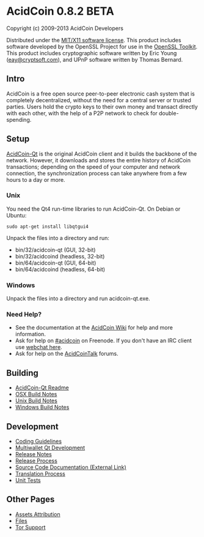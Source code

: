 AcidCoin 0.8.2 BETA 
====================

Copyright (c) 2009-2013 AcidCoin Developers

Distributed under the [MIT/X11 software license](http://www.opensource.org/licenses/mit-license.php).
This product includes software developed by the OpenSSL Project for use in the [OpenSSL Toolkit](http://www.openssl.org/). This product includes
cryptographic software written by Eric Young ([eay@cryptsoft.com](mailto:eay@cryptsoft.com)), and UPnP software written by Thomas Bernard.


Intro
---------------------
AcidCoin is a free open source peer-to-peer electronic cash system that is
completely decentralized, without the need for a central server or trusted
parties.  Users hold the crypto keys to their own money and transact directly
with each other, with the help of a P2P network to check for double-spending.


Setup
---------------------
[AcidCoin-Qt](http://acidcoin.org/en/download) is the original AcidCoin client and it builds the backbone of the network. However, it downloads and stores the entire history of AcidCoin transactions; depending on the speed of your computer and network connection, the synchronization process can take anywhere from a few hours to a day or more.

### Unix

You need the Qt4 run-time libraries to run AcidCoin-Qt. On Debian or Ubuntu:

	sudo apt-get install libqtgui4

Unpack the files into a directory and run:

- bin/32/acidcoin-qt (GUI, 32-bit)
- bin/32/acidcoind (headless, 32-bit)
- bin/64/acidcoin-qt (GUI, 64-bit)
- bin/64/acidcoind (headless, 64-bit)



### Windows

Unpack the files into a directory and run acidcoin-qt.exe.

### Need Help?

* See the documentation at the [AcidCoin Wiki](https://en.acidcoin.it/wiki/Main_Page)
for help and more information.
* Ask for help on [#acidcoin](http://webchat.freenode.net?channels=acidcoin) on Freenode. If you don't have an IRC client use [webchat here](http://webchat.freenode.net?channels=acidcoin).
* Ask for help on the [AcidCoinTalk](https://acidcointalk.org/) forums.

Building
---------------------
- [AcidCoin-Qt Readme](readme-qt.md)
- [OSX Build Notes](build-osx.md)
- [Unix Build Notes](build-unix.md)
- [Windows Build Notes](build-msw.md)

Development
---------------------
- [Coding Guidelines](coding.md)
- [Multiwallet Qt Development](multiwallet-qt.md)
- [Release Notes](release-notes.md)
- [Release Process](release-process.md)
- [Source Code Documentation (External Link)](https://dev.visucore.com/acidcoin/doxygen/)
- [Translation Process](translation_process.md)
- [Unit Tests](unit-tests.md)

Other Pages
---------------------
- [Assets Attribution](assets-attribution.md)
- [Files](files.md)
- [Tor Support](tor.md)